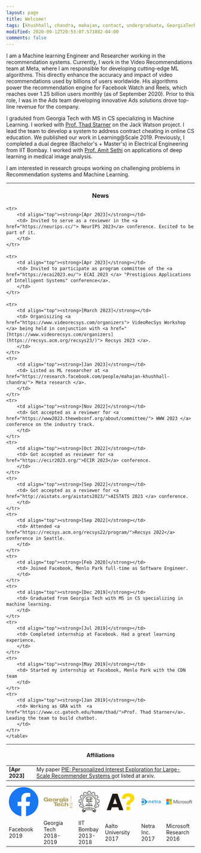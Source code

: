 ```yaml
---
layout: page
title: Welcome!
tags: [khushhall, chandra, mahajan, contact, undergraduate, GeorgiaTech, Gatech, MSCS, ML, ML, Computer Science, IIT, Bombay, Microsoft Research, machine learning, deep learning]
modified: 2020-09-12T20:53:07.573882-04:00
comments: false
---
```


I am a Machine learning Engineer and Researcher working in the recommendation systems. Currently, I work in the Video Recommendations team at Meta, where I am responsible for developing cutting-edge ML algorithms. This directly enhance the accuracy and impact of video recommendations used by billions of users worldwide. His algorithms power the recommendation engine for Facebook Watch and Reels, which reaches over 1.25 billion users monthly (as of September 2020). Prior to this role, I was in the Ads team developing innovative Ads solutions drove top-line revenue for the company.

I graduted from Georgia Tech with MS in CS specializing in Machine Learning. I worked with [Prof. Thad Starner](https://www.cc.gatech.edu/home/thad/) on the Jack Watson project. I lead the team to develop a system to address contract cheating in online CS education. We published our work in Learning@Scale 2019. Previously, I completed a dual degree (Bachelor's + Master's) in Electrical Engineering from IIT Bombay. I worked with [Prof. Amit Sethi](https://www.ee.iitb.ac.in/web/people/faculty/home/asethi) on applications of deep learning in medical image analysis.

I am interested in research groups working on challenging problems in Recommendation systems and Machine Learning.

----

<h3 align="center">News</h3>
<table align="center">
    <tr>
        <td align="top"><strong>[Apr 2023]</strong></td>
        <td> My paper <a href="https://arxiv.org/abs/2304.06844"> PIE: Personalized Interest Exploration for Large-Scale Recommender Systems </a> got listed at arxiv.
        </td>
    </tr>
    
    <tr>
        <td align="top"><strong>[Apr 2023]</strong></td>
        <td> Invited to serve as a reviewer in the <a href="https://neurips.cc/"> NeurIPS 2023</a> conference. Excited to be part of it.
        </td>
    </tr>
    
    <tr>
        <td align="top"><strong>[Apr 2023]</strong></td>
        <td> Invited to participate as program committee of the <a href="https://ecai2023.eu/"> ECAI 2023 </a> "Prestigious Applications of Intelligent Systems" conference</a>.
        </td>
    </tr>
    
    <tr>
        <td align="top"><strong>[March 2023]</strong></td>
        <td> Organisizing <a href="https://www.videorecsys.com/organizers"> VideoRecSys Workshop </a> being held in conjunction with <a href="[https://www.videorecsys.com/organizers](https://recsys.acm.org/recsys23/)"> Recsys 2023 </a>.  
        </td>
    </tr>
    <tr>
        <td align="top"><strong>[Jan 2023]</strong></td>
        <td> Listed as ML researcher at <a href="https://research.facebook.com/people/mahajan-khushhall-chandra/"> Meta research </a>.
        </td>
    </tr>
    <tr>
        <td align="top"><strong>[Nov 2022]</strong></td>
        <td> Got accepted as a reviewer for <a href="https://www2023.thewebconf.org/about/committee/"> WWW 2023 </a> conference on the industry track.
        </td>
    </tr>
    <tr>
        <td align="top"><strong>[Oct 2022]</strong></td>
        <td> Got accepted as reviewer for <a href="https://ecir2023.org/">ECIR 2023</a> conference.
        </td>
    </tr>
    <tr>
        <td align="top"><strong>[Sep 2022]</strong></td>
        <td> Got accepted as a reviewer for <a href="http://aistats.org/aistats2023/">AISTATS 2023 </a> conference.
        </td>
    </tr>
    <tr>
        <td align="top"><strong>[Sep 2022]</strong></td>
        <td> Attended <a href="https://recsys.acm.org/recsys22/program/">Recsys 2022</a> conference in Seattle.
        </td>
    </tr>
    <tr>
        <td align="top"><strong>[Feb 2020]</strong></td>
        <td> Joined Facebook, Menlo Park full-time as Software Engineer. 
        </td>
    </tr>
    <tr>
        <td align="top"><strong>[Dec 2019]</strong></td>
        <td> Graduated from Georgia Tech with MS in CS specializing in machine learning. 
        </td>
    </tr>
    <tr>
        <td align="top"><strong>[Jul 2019]</strong></td>
        <td> Completed internship at Facebook. Had a great learning experience.  
        </td>
    </tr>
    <tr>
        <td align="top"><strong>[May 2019]</strong></td>
        <td> Started my internship at Facebook, Menlo Park with the CDN team
        </td>
    </tr>
    <tr>
        <td align="top"><strong>[Jan 2019]</strong></td>
        <td> Working as GRA with  <a href="https://www.cc.gatech.edu/home/thad/">Prof. Thad Starner</a>. Leading the team to build chatbot.
        </td>
    </tr>
    </table>

----

<h4 align="center">Affiliations</h4>
<table align="center" class='affilsss'>
    <tr>
        <td>
            <a href="https://www.gatech.edu/">
            <img src="/images/fb.png"></a>
        </td>
        <td>
            <a href="https://www.gatech.edu/">
            <img src="/images/gt-logo.png"></a>
        </td>
        <td>
            <a href="http://www.iitb.ac.in/">
            <img src="/images/iitb-logo.jpeg"></a>
        </td>
        <td>
            <a href="http://www.aalto.fi/en/">
            <img src="/images/aalto.svg"></a>
        </td>
        <td>
            <a href="http://www.netra.io/">
            <img src="/images/netrafull.jpg"></a>
        </td>
        <td>
            <a href="https://www.microsoft.com/en-us/research/lab/microsoft-research-india/">
            <img src="/images/msr-logo.jpg"></a>
        </td>
    </tr>
    <tr>
        <td>Facebook<br>2019</td>
        <td>Georgia Tech<br>2018-2019</td>
        <td>IIT Bombay<br>2013-2018</td>
        <td>Aalto University<br>2017</td>
        <td>Netra Inc.<br>2017</td>
        <td>Microsoft Research<br>2016</td>
    </tr>
</table>
